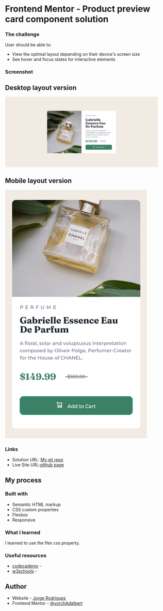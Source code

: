 # Frontend Mentor - Product preview card component solution

### The challenge

User should be able to:

- View the optimal layout depending on their device's screen size
- See hover and focus states for interactive elements

### Screenshot

## Desktop layout version
![](/images/product-component-desktop.png)

## Mobile layout version
![](/images/product-component-movil.png)

### Links

- Solution URL: [My git repo](https://github.com/yorchAdalbert/product-component)
- Live Site URL:[github page](https://yorchadalbert.github.io/product-component/)

## My process

### Built with

- Semantic HTML markup
- CSS custom properties
- Flexbox
- Responsive

### What I learned

I learned to use the flex css property.

### Useful resources

- [codecademy](https://www.codecademy.com) - 
- [w3schools](https://www.w3schools.com) -

## Author
- Website - [Jorge Rodriguez](http://www.yorchadalbert.com)
- Frontend Mentor - [@yorchAdalbert](https://www.frontendmentor.io/profile/yorchAdalbert)